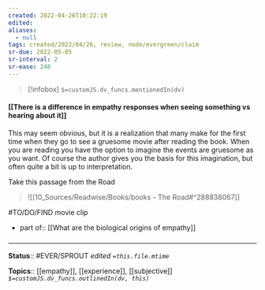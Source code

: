 ```yaml
---
created: 2022-04-26T10:22:19 
edited: 
aliases:
  - null
tags: created/2022/04/26, review, node/evergreen/claim
sr-due: 2022-05-05
sr-interval: 2
sr-ease: 248
---
```

> [!infobox]
`$=customJS.dv_funcs.mentionedIn(dv)`

#### [[There is a difference in empathy responses when seeing something vs hearing about it]]

This may seem obvious, but it is a realization that many make for the first time when they go to see a gruesome movie after reading the book. When you are reading you have the option to imagine the events are gruesome as you want. Of course the author gives you the basis for this imagination, but often quite a bit is up to interpretation.

Take this passage from the Road

> ![[10_Sources/Readwise/Books/books - The Road#^288838067]]

#TO/DO/FIND movie clip

- part of:: [[What are the biological origins of empathy]]
### <hr class="footnote"/>

**Status**:: #EVER/SPROUT
*edited `=this.file.mtime`*

**Topics**:: [[empathy]], [[experience]], [[subjective]]
*`$=customJS.dv_funcs.outlinedIn(dv, this)`*

